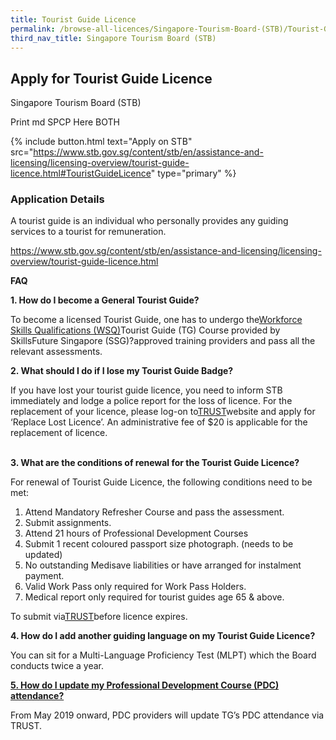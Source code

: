 ```yaml
---
title: Tourist Guide Licence
permalink: /browse-all-licences/Singapore-Tourism-Board-(STB)/Tourist-Guide-Licence
third_nav_title: Singapore Tourism Board (STB)
---
```


## Apply for Tourist Guide Licence

Singapore Tourism Board (STB)

Print md SPCP Here BOTH

{% include button.html text="Apply on STB" src="https://www.stb.gov.sg/content/stb/en/assistance-and-licensing/licensing-overview/tourist-guide-licence.html#TouristGuideLicence" type="primary" %}

### Application Details

<p>A tourist guide is an individual who personally provides any guiding services to a tourist for remuneration.</p>
<p><a href="https://apc01.safelinks.protection.outlook.com/?url=https%3A%2F%2Fwww.stb.gov.sg%2Fcontent%2Fstb%2Fen%2Fassistance-and-licensing%2Flicensing-overview%2Ftourist-guide-licence.html&amp;data=02%7C01%7Clicences-techsupport%40crimsonlogic.com%7C6792e914fbac4d57bbef08d6d91e4718%7Cc5e1a618b91e426fb6f3429d06158541%7C0%7C0%7C636935121428469468&amp;sdata=oP107coDiNp4JtWYQViPyuQPbr1X5MKUFqZC9IHpKMs%3D&amp;reserved=0" target="_blank" rel="noopener">https://www.stb.gov.sg/content/stb/en/assistance-and-licensing/licensing-overview/tourist-guide-licence.html</a></p>
<p><strong>FAQ</strong></p>
<p><strong>1. How do I become a General Tourist Guide?</strong></p>
<p>To become a licensed Tourist Guide, one has to undergo the<a href="https://www.ssg-wsg.gov.sg/">Workforce Skills Qualifications (WSQ)</a>Tourist Guide (TG) Course provided by SkillsFuture Singapore (SSG)?approved training providers and pass all the relevant assessments.</p>
<p></p>
<p><strong>2. What should I do if I lose my Tourist Guide Badge?</strong></p>
<p>If you have lost your tourist guide licence, you need to inform STB immediately and lodge a police report for the loss of licence. For the replacement of your licence, please log-on to<a href="https://trust.stb.gov.sg/">TRUST</a>website and apply for &lsquo;Replace Lost Licence&rsquo;. An administrative fee of $20 is applicable for the replacement of licence.</p>
<p><br /><strong>3. What are the conditions of renewal for the Tourist Guide Licence?</strong></p>
<p>For renewal of Tourist Guide Licence, the following conditions need to be met:</p>
<ol>
<li>Attend Mandatory Refresher Course and pass the assessment.</li>
<li>Submit assignments.</li>
<li>Attend 21 hours of Professional Development Courses</li>
<li>Submit 1 recent coloured passport size photograph. (needs to be updated)</li>
<li>No outstanding Medisave liabilities or have arranged for instalment payment.</li>
<li>Valid Work Pass only required for Work Pass Holders.</li>
<li>Medical report only required for tourist guides age 65 &amp; above.</li>
</ol>
<p>To submit via<a href="https://trust.stb.gov.sg/">TRUST</a>before licence expires.</p>
<p></p>
<p><strong>4. How do I add another guiding language on my Tourist Guide Licence?</strong></p>
<p>You can sit for a Multi-Language Proficiency Test (MLPT) which the Board conducts twice a year.</p>
<p></p>
<p><strong><u>5. How do I update my Professional Development Course (PDC) attendance?</u></strong></p>
<p>From May 2019 onward, PDC providers will update TG&rsquo;s PDC attendance via TRUST.</p>

